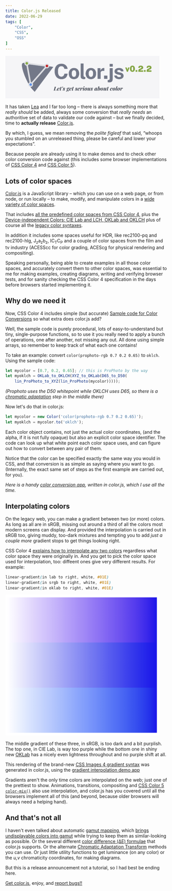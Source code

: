 ```yaml
---
title: Color.js Released
date: 2022-06-29
tags: [
	"Color",
    "CSS",
    "OSS"
]
---
```


<img src="./img/colorjs-logo.png" style="width: 50vw"/>

It has taken [Lea](https://lea.verou.me/?p=3463) and I far too long –
there is always something more that _really should_ be added,
always some conversion that _really needs_ an authoritive
set of data
to validate our code against –
but we finally decided, time to **actually release** [Color.js](https://colorjs.io/).

By which, I guess, we mean removing the _polite figleaf_
that said, “whoops you stumbled on an unreleased thing,
please be careful and lower your expectations”.

Because people are already using it
to make demos and to check other color conversion code against
(this includes some browser implementations of [CSS Color 4](https://drafts.csswg.org/css-color-4/) and
[CSS Color 5](https://drafts.csswg.org/css-color-5/)).

<!-- more -->

## Lots of color spaces

[Color.js](https://colorjs.io/) is a JavaScript library  –
which you can use on a web page,
or from node,
or run locally –
to make, modify, and manipulate colors
in a [wide variety of color spaces](https://colorjs.io/docs/spaces.html).

That includes [all the predefined color spaces from CSS Color 4](https://drafts.csswg.org/css-color-4/#predefined),
plus the [Device-independent Colors: CIE Lab and LCH, OKLab and OKLCH](https://drafts.csswg.org/css-color-4/#lab-colors)
plus of course all the [legacy color syntaxes](https://drafts.csswg.org/css-color-4/#legacy-color-syntax).

In addition it includes some spaces useful for HDR, like rec2100-pq and rec2100-hlg, J<sub>z</sub>a<sub>z</sub>b<sub>z</sub>, IC<sub>T</sub>C<sub>P</sub>
and a couple of color spaces from the film and tv industry (ACESScc for color grading, ACEScg for physical rendering and compositing).

Speaking personally, being able to create examples in all those color spaces,
and accurately convert them to other color spaces,
was essential to me for making examples,
creating diagrams,
writing and verifying browser tests,
and for sanity checking the CSS Color 4 specification
in the days before browsers started implementing it.

## Why do we need it

Now, CSS Color 4 includes simple (but accurate)
[Sample code for Color Conversions](https://drafts.csswg.org/css-color-4/#color-conversion-code) so what extra does color.js add?

Well, the sample code is purely procedural,
lots of easy-to-understand but tiny, single-purpose functions,
so to use it you really need to apply a bunch of operations,
one after another,
not missing any out.
All done using simple arrays, so remember to keep track of what each one contains!

To take an example: convert `color(prophoto-rgb 0.7 0.2 0.65)`
to `oklch`. Using the sample code:

```js
let mycolor = [0.7, 0.2, 0.65]; // this is ProPhoto by the way
let myoklch = OKLab_to_OKLCH(XYZ_to_OKLab(D65_to_D50(
    lin_ProPhoto_to_XYZ(lin_ProPhoto(mycolor)))));
```

_(Prophoto uses the D50 whitepoint while OKLCH uses D65, so there is a [chromatic adaptation](https://colorjs.io/docs/adaptation.html) step in the middle there)_

Now let's do that in color.js:

```js
let mycolor = new Color('color(prophoto-rgb 0.7 0.2 0.65)');
let myoklch = mycolor.to('oklch');
```

Each color object contains, not just the actual color coordinates,
(and the alpha, if it is not fully opaque)
but also an explicit color space identifier.
The code can look up what white point each color space uses,
and can figure out how to convert between any pair of them.

Notice that the color can be specified exactly the same way you would in CSS,
and that conversion is as simple as saying where you want to go.
(Internally, the exact same set of steps as the first example are carried out, for you).

_Here is a handy [color conversion app](https://colorjs.io/apps/convert/?color=lime&precision=4), written in color.js, which I use all the time._

## Interpolating colors

On the legacy web, you can make a gradient between two (or more) colors.
As long as all are in sRGB,
missing out around a third of all the colors
most modern screens can display.
And provided the interpolation is carried out in sRGB too,
giving muddy, too-dark mixtures
and tempting you to add _just a couple more_ gradient stops
to get things looking right.

CSS Color 4 [explains how to interpolate any two colors](https://drafts.csswg.org/css-color-4/#interpolation)
regardless what color space they were originally in.
And you get to pick the color space used for interpolation, too:
diffeent ones give very different results. For example:

```css
linear-gradient(in lab to right, white, #01E)
linear-gradient(in srgb to right, white, #01E)
linear-gradient(in oklab to right, white, #01E)
```

<img src="./img/rectangular-fff-01e.png" style="width: 50vw"/>

The middle gradient of these three, in sRGB, is too dark and a bit purplish.
The top one, in CIE Lab, is way too purple while the bottom one
in shiny new [OKLab](https://bottosson.github.io/posts/oklab/) has a nicely even lightness throughout and no purple shift at all.

This rendering of the brand-new [CSS Images 4 gradient syntax](https://drafts.csswg.org/css-images-4/#linear-gradients) was generated in color.js,
using the [gradient interpolation demo app](https://colorjs.io/apps/gradients/)

Gradients aren't the only time colors are interpolated on the web; just one of the prettiest to show.
Animations, transitions, compositing and
[CSS Color 5 `color-mix()`](https://drafts.csswg.org/css-color-5/#color-mix)
also use interpolation, and color.js has you covered until all the browsers implement all of this (and beyond, because older browsers will always need a helping hand).

## And that's not all

I haven't even talked about automatic [gamut mapping](https://drafts.csswg.org/css-color-4/#gamut-mapping), which [brings undisplayable colors into gamut](https://colorjs.io/docs/gamut-mapping.html) while trying to keep them as similar-looking as possible. Or the several different [color difference (ΔE) formulae](https://colorjs.io/docs/color-difference.html) that color.js supports. Or the alternate [Chromatic Adaptation Transform](https://colorjs.io/docs/adaptation.html) methods you can use. Or just little utility functions to get luminance (on any color) or the _u,v_ chromaticity coordinates, for making diagrams.

But this is a release announcement not a tutorial, so I had best be ending here.

[Get color.js](https://colorjs.io/get/), enjoy, and [report bugs!!](https://github.com/LeaVerou/color.js/issues)
